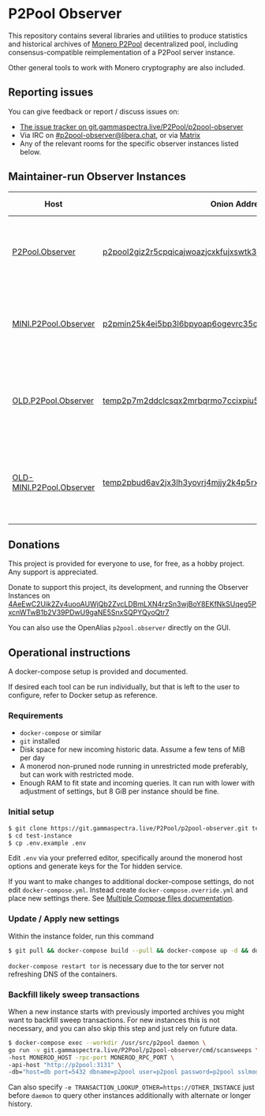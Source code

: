# P2Pool Observer

This repository contains several libraries and utilities to produce statistics and historical archives of [Monero P2Pool](https://github.com/SChernykh/p2pool) decentralized pool, including consensus-compatible reimplementation of a P2Pool server instance.

Other general tools to work with Monero cryptography are also included.

## Reporting issues

You can give feedback or report / discuss issues on:
* [The issue tracker on git.gammaspectra.live/P2Pool/p2pool-observer](https://git.gammaspectra.live/P2Pool/p2pool-observer/issues?state=open)
* Via IRC on [#p2pool-observer@libera.chat](ircs://irc.libera.chat/#p2pool-observer), or via [Matrix](https://matrix.to/#/#p2pool-observer:libera.chat)
* Any of the relevant rooms for the specific observer instances listed below.

## Maintainer-run Observer Instances

| Host                                                          | Onion Address                                                                                                                            | IRC Channel                                                                                                       | Notes                                                                        |
|---------------------------------------------------------------|------------------------------------------------------------------------------------------------------------------------------------------|-------------------------------------------------------------------------------------------------------------------|------------------------------------------------------------------------------|
| [P2Pool.Observer](https://p2pool.observer/)                   | [p2pool2giz2r5cpqicajwoazjcxkfujxswtk3jolfk2ubilhrkqam2id.onion](http://p2pool2giz2r5cpqicajwoazjcxkfujxswtk3jolfk2ubilhrkqam2id.onion/) | [#p2pool-log](ircs://irc.libera.chat/#p2pool-log) or [Matrix](https://matrix.to/#/#p2pool-log:libera.chat)        | Tracking up-to-date [Main P2Pool](https://p2pool.io/) on Mainnet             | 
| [MINI.P2Pool.Observer](https://mini.p2pool.observer/)         | [p2pmin25k4ei5bp3l6bpyoap6ogevrc35c3hcfue7zfetjpbhhshxdqd.onion](http://p2pmin25k4ei5bp3l6bpyoap6ogevrc35c3hcfue7zfetjpbhhshxdqd.onion/) | [#p2pool-mini](ircs://irc.libera.chat/#p2pool-mini) or [Matrix](https://matrix.to/#/#p2pool-mini:libera.chat)     | Tracking up-to-date [Mini P2Pool](https://p2pool.io/mini/) on Mainnet        |
| [OLD.P2Pool.Observer](https://old.p2pool.observer/)           | [temp2p7m2ddclcsqx2mrbqrmo7ccixpiu5s2cz2c6erxi2lppptdvxqd.onion](http://temp2p7m2ddclcsqx2mrbqrmo7ccixpiu5s2cz2c6erxi2lppptdvxqd.onion/) | [#p2pool-log](ircs://irc.libera.chat/#p2pool-log) or [Matrix](https://matrix.to/#/#p2pool-log:libera.chat)        | Tracking old fork pre-v3.0 [Main P2Pool](https://p2pool.io/) on Mainnet      |
| [OLD-MINI.P2Pool.Observer](https://old-mini.p2pool.observer/) | [temp2pbud6av2jx3lh3yovrj4mjjy2k4p5rxydviosp356ndzs4nd6yd.onion](http://temp2pbud6av2jx3lh3yovrj4mjjy2k4p5rxydviosp356ndzs4nd6yd.onion/) | [#p2pool-mini](ircs://irc.libera.chat/#p2pool-mini) or [Matrix](https://matrix.to/#/#p2pool-observer:libera.chat) | Tracking old fork pre-v3.0 [Mini P2Pool](https://p2pool.io/mini/) on Mainnet |

## Donations
This project is provided for everyone to use, for free, as a hobby project. Any support is appreciated.

Donate to support this project, its development, and running the Observer Instances on [4AeEwC2Uik2Zv4uooAUWjQb2ZvcLDBmLXN4rzSn3wjBoY8EKfNkSUqeg5PxcnWTwB1b2V39PDwU9gaNE5SnxSQPYQyoQtr7](monero:4AeEwC2Uik2Zv4uooAUWjQb2ZvcLDBmLXN4rzSn3wjBoY8EKfNkSUqeg5PxcnWTwB1b2V39PDwU9gaNE5SnxSQPYQyoQtr7?tx_description=P2Pool.Observer)

You can also use the OpenAlias `p2pool.observer` directly on the GUI.

## Operational instructions

A docker-compose setup is provided and documented.

If desired each tool can be run individually, but that is left to the user to configure, refer to Docker setup as reference.  

### Requirements
* `docker-compose` or similar
* `git` installed
* Disk space for new incoming historic data. Assume a few tens of MiB per day
* A monerod non-pruned node running in unrestricted mode preferably, but can work with restricted mode. 
* Enough RAM to fit state and incoming queries. It can run with lower with adjustment of settings, but 8 GiB per instance should be fine.

### Initial setup
```bash
$ git clone https://git.gammaspectra.live/P2Pool/p2pool-observer.git test-instance
$ cd test-instance
$ cp .env.example .env
```
Edit `.env` via your preferred editor, specifically around the monerod host options and generate keys for the Tor hidden service.

If you want to make changes to additional docker-compose settings, do not edit `docker-compose.yml`. Instead create `docker-compose.override.yml` and place new settings there. See [Multiple Compose files documentation](https://docs.docker.com/compose/extends/#multiple-compose-files).

### Update / Apply new settings
Within the instance folder, run this command
```bash
$ git pull && docker-compose build --pull && docker-compose up -d && docker-compose restart tor site pgo-collector
```
`docker-compose restart tor` is necessary due to the tor server not refreshing DNS of the containers.

### Backfill likely sweep transactions
When a new instance starts with previously imported archives you might want to backfill sweep transactions. For new instances this is not necessary, and you can also skip this step and just rely on future data.
```bash
$ docker-compose exec --workdir /usr/src/p2pool daemon \
go run -v git.gammaspectra.live/P2Pool/p2pool-observer/cmd/scansweeps \
-host MONEROD_HOST -rpc-port MONEROD_RPC_PORT \
-api-host "http://p2pool:3131" \
-db="host=db port=5432 dbname=p2pool user=p2pool password=p2pool sslmode=disable"
```

Can also specify `-e TRANSACTION_LOOKUP_OTHER=https://OTHER_INSTANCE` just before `daemon` to query other instances additionally with alternate or longer history.

